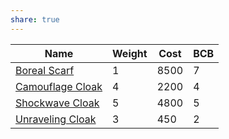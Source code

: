 ```yaml
---
share: true
---
```

| Name                 | Weight | Cost | BCB |
| -------------------- | ------ | ---- | --- |
| [Boreal Scarf](Boreal%20Scarf.md)     | 1      | 8500 | 7   |
| [Camouflage Cloak](Camouflage%20Cloak.md) | 4      | 2200 | 4   |
| [Shockwave Cloak](Shockwave%20Cloak.md)  | 5      | 4800 | 5   |
| [Unraveling Cloak](Unraveling%20Cloak.md) | 3      | 450  | 2   |
